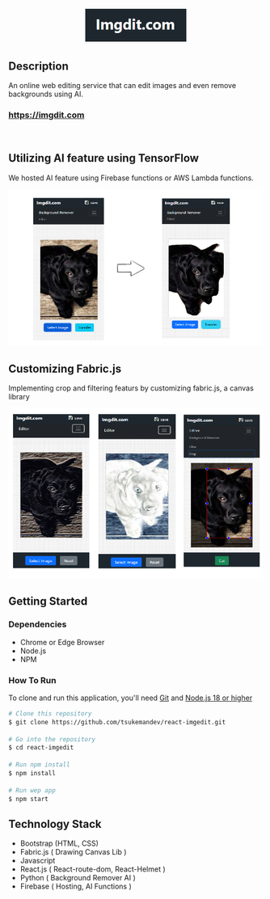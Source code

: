 
<h1 align="center">
  <br>
  <a href="http://www.amitmerchant.com/electron-markdownify"><img src="./imgs/logo.png" alt="Markdownify" width="200"></a>
  <br>
 
</h1>


## Description

An online web editing service that can edit images and even remove backgrounds using AI.

### <a href="https://imgdit.com">https://imgdit.com</a>

<br>


## Utilizing AI feature using TensorFlow

We hosted AI feature using Firebase functions or AWS Lambda functions.

![screenshot](./imgs/img1.png)

## Customizing Fabric.js

Implementing crop and filtering featurs by customizing fabric.js, a canvas library

![screenshot](./imgs/img2.png)


## Getting Started

### Dependencies

* Chrome or Edge Browser
* Node.js
* NPM

### How To Run

To clone and run this application, you'll need [Git](https://git-scm.com) and [Node.js 18 or higher](https://nodejs.org/en/download/package-manager)

```bash
# Clone this repository
$ git clone https://github.com/tsukemandev/react-imgedit.git

# Go into the repository
$ cd react-imgedit

# Run npm install
$ npm install

# Run wep app
$ npm start

```


## Technology Stack

* Bootstrap (HTML, CSS)
* Fabric.js ( Drawing Canvas Lib )
* Javascript 
* React.js ( React-route-dom, React-Helmet )
* Python ( Background Remover AI )
* Firebase ( Hosting, AI Functions )




